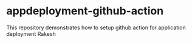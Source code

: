 # appdeployment-github-action
This repository demonstrates how to setup github action for application deployment 
Rakesh
